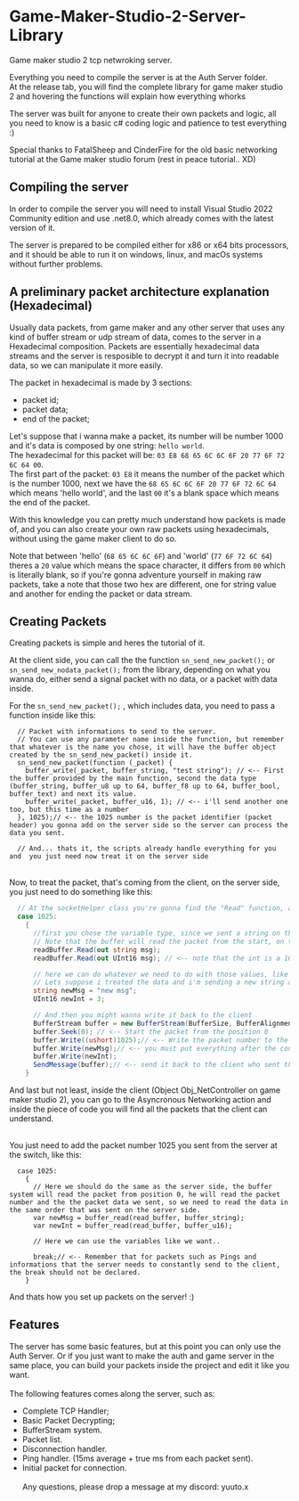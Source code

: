 # Game-Maker-Studio-2-Server-Library
Game maker studio 2 tcp netwroking server. 

Everything you need to compile the server is at the Auth Server folder.<br>
At the release tab, you will find the complete library for game maker studio 2 and hovering the functions will explain how everything whorks

The server was built for anyone to create their own packets and logic, all you need to know is a basic c# coding logic and patience to test everything :)

Special thanks to FatalSheep and CinderFire for the old basic networking tutorial at the Game maker studio forum (rest in peace tutorial.. XD)

## Compiling the server
In order to compile the server you will need to install Visual Studio 2022 Community edition and use .net8.0, which already comes with the latest version of it. <br>

The server is prepared to be compiled either for x86 or x64 bits processors, and it should be able to run it on windows, linux, and macOs systems without further problems.

## A preliminary packet architecture explanation (Hexadecimal)
Usually data packets, from game maker and any other server that uses any kind of buffer stream or udp stream of data, comes to the server in a Hexadecimal composition.
Packets are essentially hexadecimal data streams and the server is resposible to decrypt it and turn it into readable data, so we can manipulate it more easily.

The packet in hexadecimal is made by 3 sections:
- packet id;
- packet data;
- end of the packet;

Let's suppose that i wanna make a packet, its number will be number 1000 and it's data is composed by one string: ``` hello world ```. <br>
The hexadecimal for this packet will be: ``` 03 E8 68 65 6C 6C 6F 20 77 6F 72 6C 64 00 ```.<br>
The first part of the packet: ``` 03 E8 ``` it means the number of the packet which is the number 1000, next we have the ``` 68 65 6C 6C 6F 20 77 6F 72 6C 64 ``` which means 'hello world', and the last ``` 00 ``` it's a blank space which means the end of the packet.

With this knowledge you can pretty much understand how packets is made of, and you can also create your own raw packets using hexadecimals, without using the game maker client to do so.<br>

Note that between 'hello' (``` 68 65 6C 6C 6F ```) and 'world' (``` 77 6F 72 6C 64 ```) theres a ``` 20 ``` value which means the space character, it differs from ``` 00 ``` which is literally blank, so if you're gonna adventure yourself in making raw packets, take a note that those two hex are different, one for string value and another for ending the packet or data stream.

## Creating Packets
Creating packets is simple and heres the tutorial of it. <br>

At the client side, you can call the the function ``` sn_send_new_packet(); ``` or ``` sn_send_new_nodata_packet(); ``` from the library, depending on what you wanna do, either send a signal packet with no data, or a packet with data inside.<br>

For the ``` sn_send_new_packet(); ``` , which includes data, you need to pass a function inside like this:
```gml 
  // Packet with informations to send to the server.
  // You can use any parameter name inside the function, but remember that whatever is the name you chose, it will have the buffer object created by the sn_send_new_packet() inside it.
  sn_send_new_packet(function (_packet) {
    buffer_write(_packet, buffer_string, "test string"); // <-- First the buffer provided by the main function, second the data type (buffer_string, buffer_u8 up to 64, buffer_f8 up to 64, buffer_bool, buffer_text) and next its value.
    buffer_write(_packet, buffer_u16, 1); // <-- i'll send another one too, but this time as a number
  }, 1025);// <-- the 1025 number is the packet identifier (packet header) you gonna add on the server side so the server can process the data you sent.

  // And... thats it, the scripts already handle everything for you and  you just need now treat it on the server side
```
<br>
Now, to treat the packet, that's coming from the client, on the server side, you just need to do something like this:

```csharp 
  // At the socketHelper class you're gonna find the "Read" function, and inside the switch you gonna add a new case with the same packet id (packet header) you chose on the server.
  case 1025:
    {
      //first you chose the variable type, since we sent a string on the client, the variable must be the same.
      // Note that the buffer will read the packet from the start, on the client we sent one string and one int value, so we should declare the variables in the same order, like below:
      readBuffer.Read(out string msg);
      readBuffer.Read(out UInt16 msg); // <-- note that the int is a 16bits integer type, the same we sent from the client.

      // here we can do whatever we need to do with those values, like saving it on a database or .. whatever XD
      // Lets suppose i treated the data and i'm sending a new string and integer value to te client.
      string newMsg = "new msg";
      UInt16 newInt = 3;

      // And then you might wanna write it back to the client
      BufferStream buffer = new BufferStream(BufferSize, BufferAlignment);// Start a new packet for the giving minimun size and alignment (should be the same as game maker's client)
      buffer.Seek(0); // <-- Start the packet from the position 0
      buffer.Write((ushort)1025);// <-- Write the packet number to the start of the packet you're gonna send (And its important to be the first thing you write since the server and client seeks for it in position 0);
      buffer.Write(newMsg);// <-- you must put everything after the constant_out value, and at the client side, you need to read it at the same order.
      buffer.Write(newInt);
      SendMessage(buffer);// <-- send it back to the client who sent the packet.
    }
```

And last but not least, inside the client (Object Obj_NetController on game maker studio 2), you can go to the Asyncronous Networking action and inside the piece of code you will find all the packets that the client can understand.

<br> You just need to add the packet number 1025 you sent from the server at the switch, like this:
```gml 
  case 1025: 
    {
      // Here we should do the same as the server side, the buffer system will read the packet from position 0, he will read the packet number and the the packet data we sent, so we need to read the data in the same order that was sent on the server side.
      var newMsg = buffer_read(read_buffer, buffer_string);
      var newInt = buffer_read(read_buffer, buffer_u16);

      // Here we can use the variables like we want..

      break;// <-- Remember that for packets such as Pings and informations that the server needs to constantly send to the client, the break should not be declared.
    }
```
And thats how you set up packets on the server! :)

## Features
The server has some basic features, but at this point you can only use the Auth Server. Or if you just want to make the auth and game server in the same place, you can build your packets inside the project and edit it like you want.
<br><br>The following features comes along the server, such as:

  - Complete TCP Handler;
  - Basic Packet Decrypting;
  - BufferStream system.
  - Packet list.
  - Disconnection handler.
  - Ping handler. (15ms average + true ms from each packet sent).
  - Initial packet for connection.
<br><br>
Any questions, please drop a message at my discord: yuuto.x
